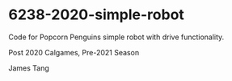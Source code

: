 # 6238-2020-simple-robot
Code for Popcorn Penguins simple robot with drive functionality.

Post 2020 Calgames, Pre-2021 Season

James Tang